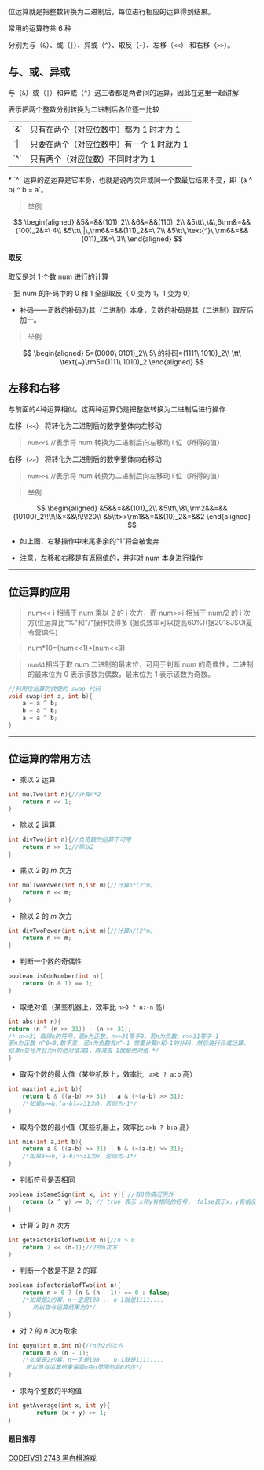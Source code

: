 
位运算就是把整数转换为二进制后，每位进行相应的运算得到结果。

常用的运算符共 6 种

分别为与（`&`）、或（`|`）、异或（`^`）、取反（`~`）、左移（`<<`） 和右移（`>>`）。

## 与、或、异或
与（`&`）或（`|`）和异或（`^`）这三者都是两者间的运算，因此在这里一起讲解

表示把两个整数分别转换为二进制后各位逐一比较

<table><tr>
<td style="text-align:center;">`&`</td><td>只有在两个（对应位数中）都为 1 时才为 1</td>
</tr><tr>
<td style="text-align:center;">`|`</td><td>只要在两个（对应位数中）有一个 1 时就为 1</td>
</tr><tr>
<td style="text-align:center;">`^`</td><td>只有两个（对应位数）不同时才为 1</td>
</tr></table>
* `^` 运算的逆运算是它本身，也就是说两次异或同一个数最后结果不变，即 `(a ^ b) ^ b = a`。

> 举例

$$
\begin{aligned}
&5&=&&(101)_2\\
&6&=&&(110)_2\\
&5\tt\,\&\,6\rm&=&&(100)_2&=\ 4\\
&5\tt\,|\,\rm6&=&&(111)_2&=\ 7\\
&5\tt\,\text{^}\,\rm6&=&&(011)_2&=\ 3\\
\end{aligned}
$$

#### 取反

取反是对 1 个数 num 进行的计算

`~`  把 num 的补码中的 0 和 1 全部取反（ 0 变为 1，1 变为 0）

* 补码——正数的补码为其（二进制）本身，负数的补码是其（二进制）取反后加一。

> 举例

$$
\begin{aligned}
5=(0000\ 0101)_2\\
5\ 的补码=(1111\ 1010)_2\\
\tt\ \text{~}\rm5=(1111\ 1010)_2
\end{aligned}
$$

## 左移和右移
与前面的4种运算相似，这两种运算仍是把整数转换为二进制后进行操作

左移（`<<`） 将转化为二进制后的数字整体向左移动
> `num<<i`  //表示将 num 转换为二进制后向左移动 i 位（所得的值）

右移（`>>`） 将转化为二进制后的数字整体向右移动
> `num>>i`  //表示将 num 转换为二进制后向左移动 i 位（所得的值）

> 举例

$$
\begin{aligned}
&5&&=&&(101)_2\\
&5\tt\,\&\,\rm2&&=&&(10100)_2\!\!\!&=&&\!\!\!20\\
&5\tt>>\rm1&&=&&(10)_2&=&&2
\end{aligned}
$$

* 如上图，右移操作中末尾多余的“1”将会被舍弃

* 注意，左移和右移是有返回值的，并非对 num 本身进行操作

***

## 位运算的应用

> num<<<seperator style="font-size:0;margin:0;padding:0;"></seperator> i 相当于 num 乘以 2 的 i 次方，而 num>>i 相当于 num/2 的 i 次方(位运算比"%"和"/"操作快得多
(据说效率可以提高60%)(据2018JSOI夏令营课件)

> num*10=(num<<1)+(num<<3)

> `num&1`相当于取 num 二进制的最末位，可用于判断 num 的奇偶性，二进制的最末位为 0 表示该数为偶数，最末位为 1 表示该数为奇数。

> 
```cpp
//利用位运算的快捷的 swap 代码
void swap(int a, int b){
	a = a ^ b;   
	b = a ^ b;  
	a = a ^ b;
}

```
---

## 位运算的常用方法

- 乘以 2 运算
```cpp
int mulTwo(int n){//计算n*2
    return n << 1;
}
```

- 除以 2 运算
```cpp
int divTwo(int n){//负奇数的运算不可用
    return n >> 1;//除以2
}
```

- 乘以 2 的 $m$ 次方
```cpp
int mulTwoPower(int n,int m){//计算n*(2^m)
    return n << m;
}
```

- 除以 2 的 $m$ 次方
```cpp
int divTwoPower(int n,int m){//计算n/(2^m)
    return n >> m;
}
```

- 判断一个数的奇偶性
```cpp
boolean isOddNumber(int n){
    return (n & 1) == 1;
}
```

- 取绝对值（某些机器上，效率比 `n>0 ? n:-n` 高）
```cpp
int abs(int n){
return (n ^ (n >> 31)) - (n >> 31);
/* n>>31 取得n的符号，若n为正数，n>>31等于0，若n为负数，n>>31等于-1
若n为正数 n^0=0,数不变，若n为负数有n^-1 需要计算n和-1的补码，然后进行异或运算，
结果n变号并且为n的绝对值减1，再减去-1就是绝对值 */
}
```

- 取两个数的最大值（某些机器上，效率比 ` a>b ? a:b` 高）
```cpp
int max(int a,int b){
    return b & ((a-b) >> 31) | a & (~(a-b) >> 31);
    /*如果a>=b,(a-b)>>31为0，否则为-1*/
}
```

- 取两个数的最小值（某些机器上，效率比 `a>b ? b:a` 高）
```cpp
int min(int a,int b){
    return a & ((a-b) >> 31) | b & (~(a-b) >> 31);
    /*如果a>=b,(a-b)>>31为0，否则为-1*/
}
```

- 判断符号是否相同
```cpp
boolean isSameSign(int x, int y){ //有0的情况例外
    return (x ^ y) >= 0; // true 表示 x和y有相同的符号， false表示x，y有相反的符号。
}
```

- 计算 2 的 $n$ 次方
```cpp
int getFactorialofTwo(int n){//n > 0
    return 2 << (n-1);//2的n次方
}
```

- 判断一个数是不是 2 的幂
```cpp
boolean isFactorialofTwo(int n){
    return n > 0 ? (n & (n - 1)) == 0 : false;
    /*如果是2的幂，n一定是100... n-1就是1111....
       所以做与运算结果为0*/
}
```

- 对 2 的 $n$ 次方取余
```cpp
int quyu(int m,int n){//n为2的次方
    return m & (n - 1);
    /*如果是2的幂，n一定是100... n-1就是1111....
     所以做与运算结果保留m在n范围的非0的位*/
}
```

- 求两个整数的平均值
```cpp
int getAverage(int x, int y){
        return (x + y) >> 1;
｝
```

#### 题目推荐

[CODE[VS] 2743 黑白棋游戏 ](http://codevs.cn/problem/2743/)

